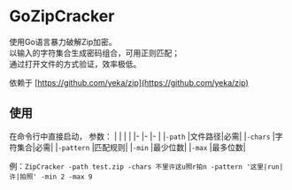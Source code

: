 # GoZipCracker
使用Go语言暴力破解Zip加密。<br>
以输入的字符集合生成密码组合，可用正则匹配；<br>
通过打开文件的方式验证，效率极低。

依赖于 [https://github.com/yeka/zip](https://github.com/yeka/zip)
## 使用
在命令行中直接启动，
参数：
|			|		|	 |
|-			|-		|-	 |
|`-path`	|文件路径|必需|
|`-chars`	|字符集合|必需|
|`-pattern`	|匹配规则|
|`-min`		|最少位数|
|`-max`		|最多位数|

例：`ZipCracker -path test.zip -chars 不里许这u照r拍n -pattern '这里|run|许|拍照' -min 2 -max 9`
